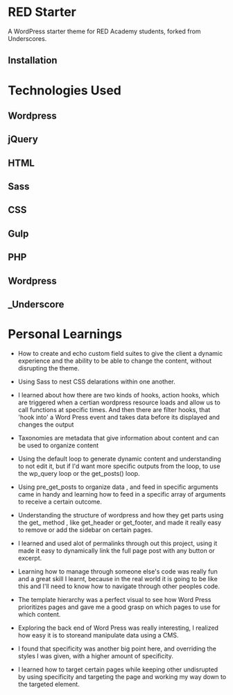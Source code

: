 # RED Starter

A WordPress starter theme for RED Academy students, forked from Underscores.

## Installation

# Technologies Used 
## Wordpress
## jQuery
## HTML
## Sass
## CSS
## Gulp
## PHP
## Wordpress
## _Underscore

# Personal Learnings

* How to create  and echo custom field suites to give the client a dynamic experience and the ability to be able to change the content, without disrupting the theme.

* Using Sass to nest CSS delarations within one another.

* I learned about how there are two kinds of hooks, action hooks, which are triggered when a certian wordpress resource loads and allow us to call functions at specific times. And then there are filter hooks, that 'hook into' a Word Press event and takes data before its displayed and changes the output

* Taxonomies are metadata that give information about content and can be used to organize content

* Using the default loop to generate dynamic content and understanding to not edit it, but if I'd want more specific outputs from the loop, to use the wp_query loop or the get_posts() loop.

* Using pre_get_posts to organize data , and feed in specific arguments came in handy and learning how to feed in a specific array of arguments to receive a certain outcome.

* Understanding the structure of wordpress and how they get parts using the get_ method , like get_header or get_footer, and made it really easy to remove or add the sidebar on certain pages.

* I learned and used alot of permalinks through out this project, using it made it easy to dynamically link the full page post with any button or excerpt.

* Learning how to manage through someone else's code was really fun and a great skill I learnt, because in the real world it is going to be like this and I'll need to know how to navigate through other peoples code.

* The template hierarchy was a perfect visual to see how Word Press prioritizes pages and gave me a good grasp on which pages to use for which content.

* Exploring the back end of Word Press was really interesting, I realized how easy it is to storeand manipulate data using a CMS.

* I found that specificity was another big point here, and overriding the styles I was given, with a higher amount of specificity.

* I learned how to target certain pages while keeping other undisrupted by using specificity and targeting the page and working my way down to the targeted element.

